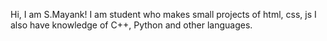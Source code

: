 Hi, I am S.Mayank!
I am student who makes small projects of html, css, js 
I also have knowledge of C++, Python and other languages.
